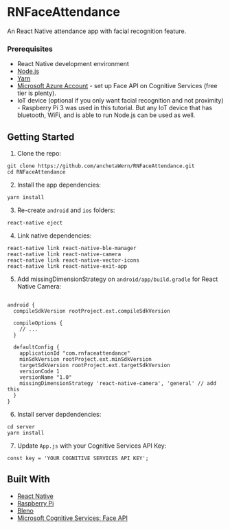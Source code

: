 # RNFaceAttendance
An React Native attendance app with facial recognition feature.

### Prerequisites

-   React Native development environment
-   [Node.js](https://nodejs.org/en/)
-   [Yarn](https://yarnpkg.com/en/)
-   [Microsoft Azure Account](https://azure.microsoft.com/en-in/free/) - set up Face API on Cognitive Services (free tier is plenty).
-   IoT device (optional if you only want facial recognition and not proximity) - Raspberry Pi 3 was used in this tutorial. But any IoT device that has bluetooth, WiFi, and is able to run Node.js can be used as well.

## Getting Started

1.  Clone the repo:

```
git clone https://github.com/anchetaWern/RNFaceAttendance.git
cd RNFaceAttendance
```

2.  Install the app dependencies:

```
yarn install
```

3. Re-create `android` and `ios` folders:

```
react-native eject
```

4. Link native dependencies:

```
react-native link react-native-ble-manager
react-native link react-native-camera
react-native link react-native-vector-icons
react-native link react-native-exit-app
```

5. Add missingDimensionStrategy on `android/app/build.gradle` for React Native Camera:

```

android {
  compileSdkVersion rootProject.ext.compileSdkVersion

  compileOptions {
    // ...    
  }

  defaultConfig {
    applicationId "com.rnfaceattendance"
    minSdkVersion rootProject.ext.minSdkVersion
    targetSdkVersion rootProject.ext.targetSdkVersion
    versionCode 1
    versionName "1.0"
    missingDimensionStrategy 'react-native-camera', 'general' // add this
  }
}
```

6. Install server depdendencies:

```
cd server
yarn install
```

7. Update `App.js` with your Cognitive Services API Key:

```
const key = 'YOUR COGNITIVE SERVICES API KEY';
```


## Built With

-   [React Native](http://facebook.github.io/react-native/)
-   [Raspberry Pi](https://www.raspberrypi.org/)
-   [Bleno](https://github.com/noble/bleno)
-   [Microsoft Cognitive Services: Face API](https://azure.microsoft.com/en-us/services/cognitive-services/face/)
